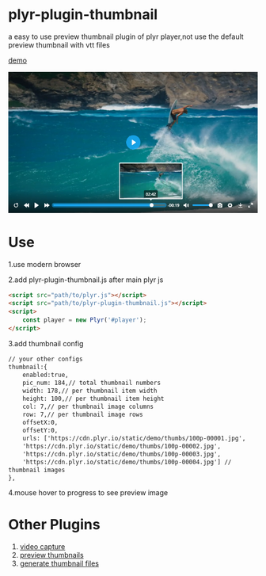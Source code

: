 # plyr-plugin-thumbnail
a easy to use preview thumbnail plugin of plyr player,not use the default preview thumbnail with vtt files


[demo](https://zengde.github.io/plyr-plugin-thumbnail/)

![screenshot](static/screenshot.png)

# Use
1.use modern browser 

2.add plyr-plugin-thumbnail.js after main plyr js
```html
<script src="path/to/plyr.js"></script>
<script src="path/to/plyr-plugin-thumbnail.js"></script>
<script>
    const player = new Plyr('#player');
</script>
```

3.add thumbnail config
```
// your other configs
thumbnail:{
    enabled:true,
    pic_num: 184,// total thumbnail numbers
    width: 178,// per thumbnail item width
    height: 100,// per thumbnail item height
    col: 7,// per thumbnail image columns
    row: 7,// per thumbnail image rows
    offsetX:0,
    offsetY:0,
    urls: ['https://cdn.plyr.io/static/demo/thumbs/100p-00001.jpg',
    'https://cdn.plyr.io/static/demo/thumbs/100p-00002.jpg',
    'https://cdn.plyr.io/static/demo/thumbs/100p-00003.jpg',
    'https://cdn.plyr.io/static/demo/thumbs/100p-00004.jpg'] // thumbnail images
},
```

4.mouse hover to progress to see preview image

# Other Plugins
1. [video capture](https://github.com/zengde/plyr-plugin-capture)
2. [preview thumbnails](https://github.com/zengde/plyr-plugin-thumbnail)
3. [generate thumbnail files](https://github.com/zengde/plyr-thumbnail-generate)